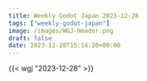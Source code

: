 ```yaml
---
title: Weekly Godot Japan 2023-12-28
tags: ["weekly-godot-japan"]
image: /images/WGJ-Header.png
draft: false
date: 2023-12-28T15:14:20+09:00
---
```


{{< wgj "2023-12-28" >}}
